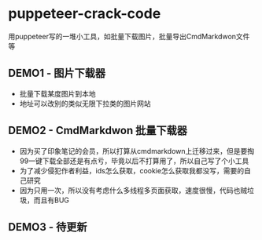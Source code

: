# puppeteer-crack-code
用puppeteer写的一堆小工具，如批量下载图片，批量导出CmdMarkdwon文件等

## DEMO1 - 图片下载器

* 批量下载某度图片到本地
* 地址可以改别的类似无限下拉类的图片网站

## DEMO2 - CmdMarkdwon 批量下载器

* 因为买了印象笔记的会员，所以打算从cmdmarkdown上迁移过来，但是要掏99一键下载全部还是有点亏，毕竟以后不打算用了，所以自己写了个小工具
* 为了减少侵犯作者利益，ids怎么获取，cookie怎么获取我都没写，需要的自己研究
* 因为只用一次，所以没有考虑什么多线程多页面获取，速度很慢，代码也贼垃圾，而且有BUG

## DEMO3 - 待更新